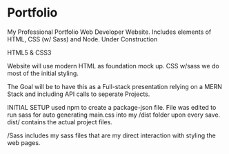 # Portfolio
My Professional Portfolio Web Developer Website.  Includes elements of HTML, CSS (w/ Sass) and Node.  Under Construction


HTML5  &  CSS3

Website will use modern HTML as foundation mock up.  CSS w/sass we do most of the initial styling.

The Goal will be to have this as a Full-stack presentation relying on a MERN Stack and including API calls to seperate Projects.


INITIAL SETUP
used npm to create a package-json file.
File was edited to run sass for auto generating main.css into my /dist folder upon every save.
dist/ contains the actual project files.

/Sass includes my sass files that are my direct interaction with styling the web pages.



